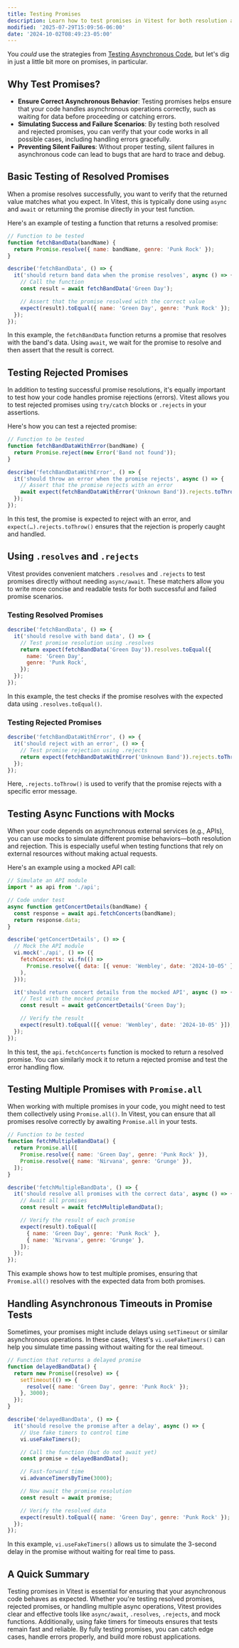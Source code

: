 ```yaml
---
title: Testing Promises
description: Learn how to test promises in Vitest for both resolution and rejection.
modified: '2025-07-29T15:09:56-06:00'
date: '2024-10-02T08:49:23-05:00'
---
```


You _could_ use the strategies from [Testing Asynchronous Code](testing-asynchronous-code.md), but let's dig in just a little bit more on promises, in particular.

## Why Test Promises?

- **Ensure Correct Asynchronous Behavior**: Testing promises helps ensure that your code handles asynchronous operations correctly, such as waiting for data before proceeding or catching errors.
- **Simulating Success and Failure Scenarios**: By testing both resolved and rejected promises, you can verify that your code works in all possible cases, including handling errors gracefully.
- **Preventing Silent Failures**: Without proper testing, silent failures in asynchronous code can lead to bugs that are hard to trace and debug.

## Basic Testing of Resolved Promises

When a promise resolves successfully, you want to verify that the returned value matches what you expect. In Vitest, this is typically done using `async` and `await` or returning the promise directly in your test function.

Here's an example of testing a function that returns a resolved promise:

```js
// Function to be tested
function fetchBandData(bandName) {
  return Promise.resolve({ name: bandName, genre: 'Punk Rock' });
}

describe('fetchBandData', () => {
  it('should return band data when the promise resolves', async () => {
    // Call the function
    const result = await fetchBandData('Green Day');

    // Assert that the promise resolved with the correct value
    expect(result).toEqual({ name: 'Green Day', genre: 'Punk Rock' });
  });
});
```

In this example, the `fetchBandData` function returns a promise that resolves with the band's data. Using `await`, we wait for the promise to resolve and then assert that the result is correct.

## Testing Rejected Promises

In addition to testing successful promise resolutions, it's equally important to test how your code handles promise rejections (errors). Vitest allows you to test rejected promises using `try/catch` blocks or `.rejects` in your assertions.

Here's how you can test a rejected promise:

```js
// Function to be tested
function fetchBandDataWithError(bandName) {
  return Promise.reject(new Error('Band not found'));
}

describe('fetchBandDataWithError', () => {
  it('should throw an error when the promise rejects', async () => {
    // Assert that the promise rejects with an error
    await expect(fetchBandDataWithError('Unknown Band')).rejects.toThrow('Band not found');
  });
});
```

In this test, the promise is expected to reject with an error, and `expect(…).rejects.toThrow()` ensures that the rejection is properly caught and handled.

## Using `.resolves` and `.rejects`

Vitest provides convenient matchers `.resolves` and `.rejects` to test promises directly without needing `async/await`. These matchers allow you to write more concise and readable tests for both successful and failed promise scenarios.

### Testing Resolved Promises

```js
describe('fetchBandData', () => {
  it('should resolve with band data', () => {
    // Test promise resolution using .resolves
    return expect(fetchBandData('Green Day')).resolves.toEqual({
      name: 'Green Day',
      genre: 'Punk Rock',
    });
  });
});
```

In this example, the test checks if the promise resolves with the expected data using `.resolves.toEqual()`.

### Testing Rejected Promises

```js
describe('fetchBandDataWithError', () => {
  it('should reject with an error', () => {
    // Test promise rejection using .rejects
    return expect(fetchBandDataWithError('Unknown Band')).rejects.toThrow('Band not found');
  });
});
```

Here, `.rejects.toThrow()` is used to verify that the promise rejects with a specific error message.

## Testing Async Functions with Mocks

When your code depends on asynchronous external services (e.g., APIs), you can use mocks to simulate different promise behaviors—both resolution and rejection. This is especially useful when testing functions that rely on external resources without making actual requests.

Here's an example using a mocked API call:

```js
// Simulate an API module
import * as api from './api';

// Code under test
async function getConcertDetails(bandName) {
  const response = await api.fetchConcerts(bandName);
  return response.data;
}

describe('getConcertDetails', () => {
  // Mock the API module
  vi.mock('./api', () => ({
    fetchConcerts: vi.fn(() =>
      Promise.resolve({ data: [{ venue: 'Wembley', date: '2024-10-05' }] }),
    ),
  }));

  it('should return concert details from the mocked API', async () => {
    // Test with the mocked promise
    const result = await getConcertDetails('Green Day');

    // Verify the result
    expect(result).toEqual([{ venue: 'Wembley', date: '2024-10-05' }]);
  });
});
```

In this test, the `api.fetchConcerts` function is mocked to return a resolved promise. You can similarly mock it to return a rejected promise and test the error handling flow.

## Testing Multiple Promises with `Promise.all`

When working with multiple promises in your code, you might need to test them collectively using `Promise.all()`. In Vitest, you can ensure that all promises resolve correctly by awaiting `Promise.all` in your tests.

```js
// Function to be tested
function fetchMultipleBandData() {
  return Promise.all([
    Promise.resolve({ name: 'Green Day', genre: 'Punk Rock' }),
    Promise.resolve({ name: 'Nirvana', genre: 'Grunge' }),
  ]);
}

describe('fetchMultipleBandData', () => {
  it('should resolve all promises with the correct data', async () => {
    // Await all promises
    const result = await fetchMultipleBandData();

    // Verify the result of each promise
    expect(result).toEqual([
      { name: 'Green Day', genre: 'Punk Rock' },
      { name: 'Nirvana', genre: 'Grunge' },
    ]);
  });
});
```

This example shows how to test multiple promises, ensuring that `Promise.all()` resolves with the expected data from both promises.

## Handling Asynchronous Timeouts in Promise Tests

Sometimes, your promises might include delays using `setTimeout` or similar asynchronous operations. In these cases, Vitest's `vi.useFakeTimers()` can help you simulate time passing without waiting for the real timeout.

```js
// Function that returns a delayed promise
function delayedBandData() {
  return new Promise((resolve) => {
    setTimeout(() => {
      resolve({ name: 'Green Day', genre: 'Punk Rock' });
    }, 3000);
  });
}

describe('delayedBandData', () => {
  it('should resolve the promise after a delay', async () => {
    // Use fake timers to control time
    vi.useFakeTimers();

    // Call the function (but do not await yet)
    const promise = delayedBandData();

    // Fast-forward time
    vi.advanceTimersByTime(3000);

    // Now await the promise resolution
    const result = await promise;

    // Verify the resolved data
    expect(result).toEqual({ name: 'Green Day', genre: 'Punk Rock' });
  });
});
```

In this example, `vi.useFakeTimers()` allows us to simulate the 3-second delay in the promise without waiting for real time to pass.

## A Quick Summary

Testing promises in Vitest is essential for ensuring that your asynchronous code behaves as expected. Whether you're testing resolved promises, rejected promises, or handling multiple async operations, Vitest provides clear and effective tools like `async/await`, `.resolves`, `.rejects`, and mock functions. Additionally, using fake timers for timeouts ensures that tests remain fast and reliable. By fully testing promises, you can catch edge cases, handle errors properly, and build more robust applications.
